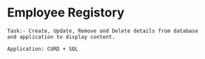 # Employee Registory

    Task:- Create, Update, Remove and Delete details from database 
    and application to display content.

    Application: CURD + SQL
